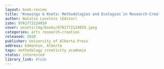 ```yaml
---
layout: book-review
title: "Knowings & Knots: Methodologies and Ecologies in Research-Creation"
author: Natalie Loveless (Editor)
isbn: 9781772124859
cover: assets/img/books/9781772124859.jpeg
categories: arts research-creation
released: 2020
publisher: University of Alberta Press
address: Edmonton, Alberta
tags: methodology creativity academia
status: interested
library_link: #todo
---
```


